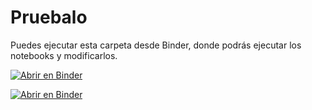 # Pruebalo 

Puedes ejecutar esta carpeta desde Binder, donde podrás ejecutar los notebooks y modificarlos.

[![Abrir en Binder](https://mybinder.org/badge_logo.svg)](https://mybinder.org/v2/gh/hackingsecurity/Python_Data_Science_ML_DL/main)

[![Abrir en Binder](https://mybinder.org/badge_logo.svg)](https://mybinder.org/v2/gh/hackingsecurity/Python_Data_Science_ML_DL/tree/main/2-Programacion-python)
